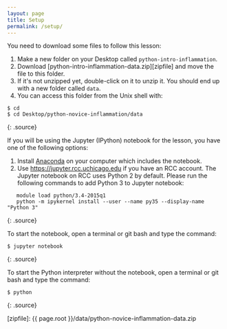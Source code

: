 ```yaml
---
layout: page
title: Setup
permalink: /setup/
---
```


You need to download some files to follow this lesson:

1. Make a new folder on your Desktop called `python-intro-inflammation`.
2. Download [python-intro-inflammation-data.zip][zipfile] and move the file to this folder.
3. If it's not unzipped yet, double-click on it to unzip it. You should end up with a new folder called `data`.
4. You can access this folder from the Unix shell with:

~~~
$ cd
$ cd Desktop/python-novice-inflammation/data
~~~
{: .source}

If you will be using the Jupyter (IPython) notebook for the lesson,
you have one of the following options:

1. Install [Anaconda](http://swcarpentry.github.io/workshop-template/#setup) on your computer which includes the notebook.
2. Use https://jupyter.rcc.uchicago.edu if you have an RCC account. The Jupyter notebook on RCC uses Python 2 by default. Please run the following commands to add Python 3 to Jupyter notebook:
~~~
   module load python/3.4-2015q1
   python -m ipykernel install --user --name py35 --display-name "Python 3"
~~~
{: .source}

To start the notebook, open a terminal or git bash and type the command:

~~~
$ jupyter notebook
~~~
{: .source}

To start the Python interpreter without the notebook, open a terminal or git bash and type the command:

~~~
$ python
~~~
{: .source}

[zipfile]: {{ page.root }}/data/python-novice-inflammation-data.zip
